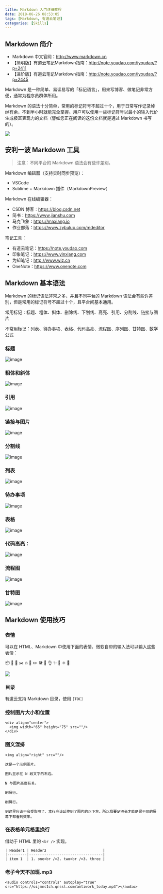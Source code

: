 ```yaml
---
title: Markdown 入门详细教程
date: 2018-06-26 08:53:05
tags: [Markdown, 有道云笔记]
categories: [Skills]
---
```


## Markdown 简介

- Markdown 中文官网：http://www.markdown.cn
- 【简明版】有道云笔记Markdown指南：http://note.youdao.com/iyoudao/?p=2411
- 【进阶版】有道云笔记Markdown指南：http://note.youdao.com/iyoudao/?p=2445

Markdown 是一种简单、易读易写的「标记语言」，用来写博客、做笔记非常方便，通常为程序员群体所用。

<!-- more -->

Markdown 的语法十分简单，常用的标记符号不超过十个，用于日常写作记录绰绰有余，不到半小时就能完全掌握。用户可以使用一些标记符号以最小的输入代价生成极富表现力的文档（譬如您正在阅读的这份文档就是通过 Markdown 书写的）。

![](http://oph264zoo.bkt.clouddn.com/18-6-26/25081922.jpg)


## 安利一波 Markdown 工具

> 注意：不同平台的 Markdown 语法会有些许差别。

Markdown 编辑器（支持实时同步预览）：

- VSCode
- Sublime + Markdown 插件（MarkdownPreview）

Markdown 在线编辑器：

- CSDN 博客：https://blog.csdn.net
- 简书：https://www.jianshu.com
- 马克飞象：https://maxiang.io
- 作业部落：https://www.zybuluo.com/mdeditor


笔记工具：

- 有道云笔记：https://note.youdao.com
- 印象笔记：https://www.yinxiang.com
- 为知笔记：http://www.wiz.cn
- OneNote：https://www.onenote.com



## Markdown 基本语法

Markdown 的标记语法非常之多，并且不同平台的 Markdown 语法会有些许差别，但是常用的标记符号不超过十个，且平台间基本通用。

常用标记：标题、粗体、斜体、删除线、下划线、高亮、引用、分割线、链接与图片

不常用标记：列表、待办事项、表格、代码高亮、流程图、序列图、甘特图、数学公式

### 标题

![image](http://note.youdao.com/iyoudao/wp-content/uploads/2016/09/2-0-%E6%A0%87%E9%A2%98.png)


### 粗体和斜体

![image](http://note.youdao.com/iyoudao/wp-content/uploads/2016/09/2-3-%E7%B2%97%E4%BD%93%E6%96%9C%E4%BD%93.png)



### 引用

![image](http://note.youdao.com/iyoudao/wp-content/uploads/2016/09/2-2%E5%BC%95%E7%94%A8.png)


### 链接与图片

![image](http://note.youdao.com/iyoudao/wp-content/uploads/2016/09/2-4%E9%93%BE%E6%8E%A5%E4%B8%8E%E5%9B%BE%E7%89%87.png)



### 分割线

![image](http://note.youdao.com/iyoudao/wp-content/uploads/2016/09/2-5-%E5%88%86%E5%89%B2%E7%BA%BF.png)



### 列表

![image](http://note.youdao.com/iyoudao/wp-content/uploads/2016/09/2-1-%E5%88%97%E8%A1%A8.png)


### 待办事项

![image](http://note.youdao.com/iyoudao/wp-content/uploads/2016/09/1-2%E5%BE%85%E5%8A%9E%E4%BA%8B%E9%A1%B9.png)


### 表格

![image](http://note.youdao.com/iyoudao/wp-content/uploads/2016/09/1-3%E8%A1%A8%E6%A0%BC.png)


### 代码高亮：

![image](http://note.youdao.com/iyoudao/wp-content/uploads/2016/09/1-1%E4%BB%A3%E7%A0%81%E9%AB%98%E4%BA%AE.png)


### 流程图

![image](http://note.youdao.com/iyoudao/wp-content/uploads/2016/09/%E6%B5%81%E7%A8%8B%E5%9B%BE.png)



### 甘特图

![image](http://note.youdao.com/iyoudao/wp-content/uploads/2016/09/%E7%94%981.png)


## Markdown 使用技巧

### 表情

可以在 HTML、Markdown 中使用下面的表情，微软自带的输入法可以输入这些表情：

📦 🚀 🐠 ✂️ 🔥 🚨 ✏️ 🛠 💅 👌 ✨ 💯 ⚛️ 📄

![](http://oph264zoo.bkt.clouddn.com/18-1-11/163002.jpg)


### 目录

有道云支持 Markdown 目录，使用 `[TOC]`


### 控制图片大小和位置


```
<div align="center">
  <img width="65" height="75" src=""/>
</div>
```

### 图文混排

```
<img align="right" src=""/>

这是一个示例图片。

图片显示在 N 段文字的右边。

N 与图片高度有关。

刷屏行。

刷屏行。

到这里应该不会受影响了，本行应该延伸到了图片的正下方，所以我要足够长才能确保不同的屏幕下都看到效果。
```

### 在表格单元格里换行

借助于 HTML 里的 `<br />` 实现。

```
| Header1 | Header2                          |
|---------|----------------------------------|
| item 1  | 1. one<br />2. two<br />3. three |
```

### 老子今天不加班.mp3

```
<audio controls="controls" autoplay="true" src="https://oijmns1ch.qnssl.com/antiwork_today.mp3"></audio>
```

